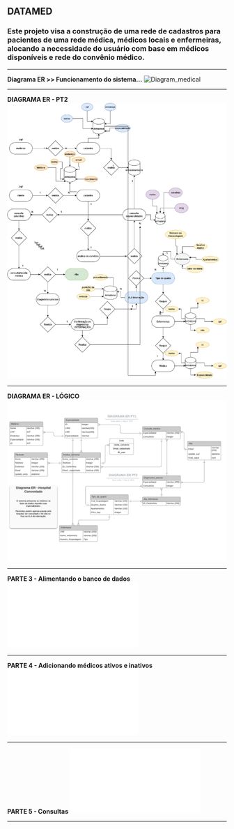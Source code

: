 <h2> DATAMED </h2>

<h3>Este projeto visa a construção de uma rede de cadastros para pacientes de uma rede médica, médicos locais e enfermeiras, alocando a necessidade do usuário com base em médicos disponíveis e rede do convênio médico.</h3>

--------------------------------------------
**Diagrama ER >> Funcionamento do sistema...**
![Diagram_medical](https://github.com/kauecodify/O-Hospital-Fundamental/assets/143859403/dc092837-da4f-4534-9d4a-ff06a6373319)

--------------------------------------------

**DIAGRAMA ER - PT2**
![Diagram medical PT2](Diagram_medicalPT2.drawio.png)

--------------------------------------------

**DIAGRAMA ER - LÓGICO**
![Diagram medical - LOGIC](DiagramaER-LOGIC.png)

--------------------------------------------

**PARTE 3 - Alimentando o banco de dados**
![Mysql](medpt3.sql)

--------------------------------------------

**PARTE 4 - Adicionando médicos ativos e inativos**
![Mysql](medpt4.sql)

--------------------------------------------

**PARTE 5 - Consultas**
![mySQL](clinica_medicaPT5.sql)

--------------------------------------------
